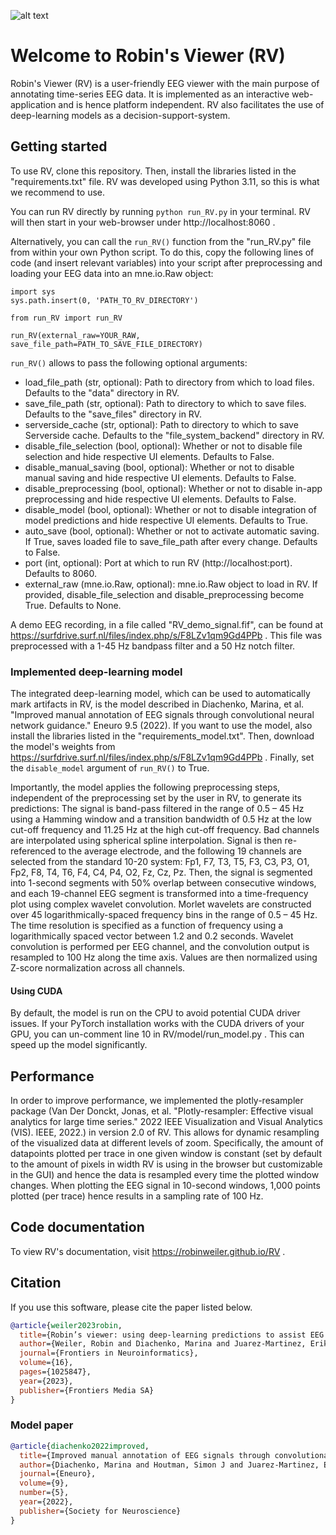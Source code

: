 ![alt text](https://github.com/RobinWeiler/RV/blob/77ffeb669c2fd5eb0caaec49128fee72f0150642/RV/assets/RV_title_image.png)

# Welcome to Robin's Viewer (RV)

Robin's Viewer (RV) is a user-friendly EEG viewer with the main purpose of annotating time-series EEG data. It is implemented as an interactive web-application and is hence platform independent. RV also facilitates the use of deep-learning models as a decision-support-system.

## Getting started

To use RV, clone this repository. Then, install the libraries listed in the "requirements.txt" file. RV was developed using Python 3.11, so this is what we recommend to use.

You can run RV directly by running ```python run_RV.py``` in your terminal. RV will then start in your web-browser under http://localhost:8060 .

Alternatively, you can call the ```run_RV()``` function from the "run_RV.py" file from within your own Python script. To do this, copy the following lines of code (and insert relevant variables) into your script after preprocessing and loading your EEG data into an mne.io.Raw object:

```
import sys
sys.path.insert(0, 'PATH_TO_RV_DIRECTORY')

from run_RV import run_RV

run_RV(external_raw=YOUR_RAW, save_file_path=PATH_TO_SAVE_FILE_DIRECTORY)
```

```run_RV()``` allows to pass the following optional arguments:
<ul>
  <li>load_file_path (str, optional): Path to directory from which to load files. Defaults to the "data" directory in RV.</li>
  <li>save_file_path (str, optional): Path to directory to which to save files. Defaults to the "save_files" directory in RV.</li>
  <li>serverside_cache (str, optional): Path to directory to which to save Serverside cache. Defaults to the "file_system_backend" directory in RV.</li>
  <li>disable_file_selection (bool, optional): Whether or not to disable file selection and hide respective UI elements. Defaults to False.</li>
  <li>disable_manual_saving (bool, optional): Whether or not to disable manual saving and hide respective UI elements. Defaults to False.</li>
  <li>disable_preprocessing (bool, optional): Whether or not to disable in-app preprocessing and hide respective UI elements. Defaults to False.</li>
  <li>disable_model (bool, optional): Whether or not to disable integration of model predictions and hide respective UI elements. Defaults to True.</li>
  <li>auto_save (bool, optional): Whether or not to activate automatic saving. If True, saves loaded file to save_file_path after every change. Defaults to False.</li>
  <li>port (int, optional): Port at which to run RV (http://localhost:port). Defaults to 8060.</li>
  <li>external_raw (mne.io.Raw, optional): mne.io.Raw object to load in RV. If provided, disable_file_selection and disable_preprocessing become True. Defaults to None.</li>
</ul>

A demo EEG recording, in a file called "RV_demo_signal.fif", can be found at https://surfdrive.surf.nl/files/index.php/s/F8LZv1qm9Gd4PPb . This file was preprocessed with a 1-45 Hz bandpass filter and a 50 Hz notch filter.

### Implemented deep-learning model

The integrated deep-learning model, which can be used to automatically mark artifacts in RV, is the model described in Diachenko, Marina, et al. "Improved manual annotation of EEG signals through convolutional neural network guidance." Eneuro 9.5 (2022). If you want to use the model, also install the libraries listed in the "requirements_model.txt". Then, download the model's weights from https://surfdrive.surf.nl/files/index.php/s/F8LZv1qm9Gd4PPb . Finally, set the ```disable_model``` argument of ```run_RV()``` to True.

Importantly, the model applies the following preprocessing steps, independent of the preprocessing set by the user in RV, to generate its predictions: The signal is band-pass filtered in the range of 0.5 – 45 Hz using a Hamming window and a transition bandwidth of 0.5 Hz at the low cut-off frequency and 11.25 Hz at the high cut-off frequency. Bad channels are interpolated using spherical spline interpolation. Signal is then re-referenced to the average electrode, and the following 19 channels are selected from the standard 10-20 system: Fp1, F7, T3, T5, F3, C3, P3, O1, Fp2, F8, T4, T6, F4, C4, P4, O2, Fz, Cz, Pz. Then, the signal is segmented into 1-second segments with 50% overlap between consecutive windows, and each 19-channel EEG segment is transformed into a time-frequency plot using complex wavelet convolution. Morlet wavelets are constructed over 45 logarithmically-spaced frequency bins in the range of 0.5 – 45 Hz. The time resolution is specified as a function of frequency using a logarithmically spaced vector between 1.2 and 0.2 seconds. Wavelet convolution is performed per EEG channel, and the convolution output is resampled to 100 Hz along the time axis. Values are then normalized using Z-score normalization across all channels.

#### Using CUDA

By default, the model is run on the CPU to avoid potential CUDA driver issues. If your PyTorch installation works with the CUDA drivers of your GPU, you can un-comment line 10 in RV/model/run_model.py . This can speed up the model significantly.

## Performance

In order to improve performance, we implemented the plotly-resampler package (Van Der Donckt, Jonas, et al. "Plotly-resampler: Effective visual analytics for large time series." 2022 IEEE Visualization and Visual Analytics (VIS). IEEE, 2022.) in version 2.0 of RV. This allows for dynamic resampling of the visualized data at different levels of zoom. Specifically, the amount of datapoints plotted per trace in one given window is constant (set by default to the amount of pixels in width RV is using in the browser but customizable in the GUI) and hence the data is resampled every time the plotted window changes. When plotting the EEG signal in 10-second windows, 1,000 points plotted (per trace) hence results in a sampling rate of 100 Hz.

## Code documentation

To view RV's documentation, visit https://robinweiler.github.io/RV .

## Citation

If you use this software, please cite the paper listed below.

```bibtex
@article{weiler2023robin,
  title={Robin’s viewer: using deep-learning predictions to assist EEG annotation},
  author={Weiler, Robin and Diachenko, Marina and Juarez-Martinez, Erika L and Avramiea, Arthur-Ervin and Bloem, Peter and Linkenkaer-Hansen, Klaus},
  journal={Frontiers in Neuroinformatics},
  volume={16},
  pages={1025847},
  year={2023},
  publisher={Frontiers Media SA}
}
```

### Model paper

```bibtex
@article{diachenko2022improved,
  title={Improved manual annotation of EEG signals through convolutional neural network guidance},
  author={Diachenko, Marina and Houtman, Simon J and Juarez-Martinez, Erika L and Ramautar, Jennifer R and Weiler, Robin and Mansvelder, Huibert D and Bruining, Hilgo and Bloem, Peter and Linkenkaer-Hansen, Klaus},
  journal={Eneuro},
  volume={9},
  number={5},
  year={2022},
  publisher={Society for Neuroscience}
}
```